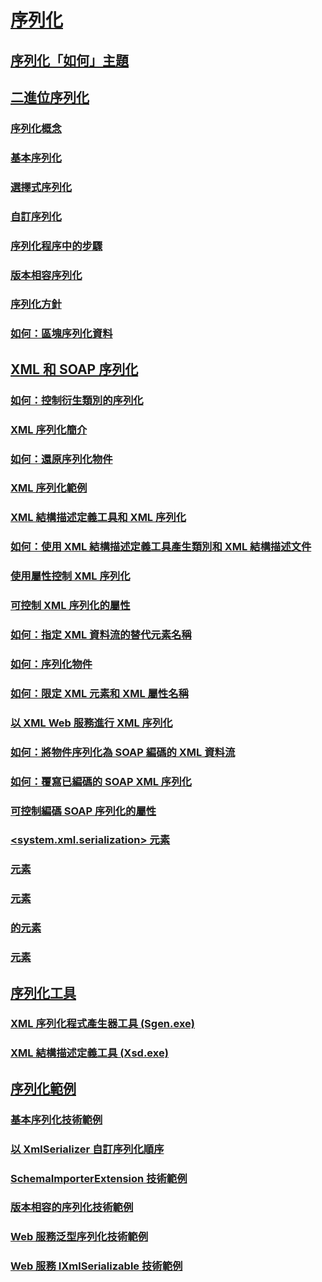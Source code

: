 # [序列化](index.md)
## [序列化「如何」主題](serialization-how-to-topics.md)
## [二進位序列化](binary-serialization.md)
### [序列化概念](serialization-concepts.md)
### [基本序列化](basic-serialization.md)
### [選擇式序列化](selective-serialization.md)
### [自訂序列化](custom-serialization.md)
### [序列化程序中的步驟](steps-in-the-serialization-process.md)
### [版本相容序列化](version-tolerant-serialization.md)
### [序列化方針](serialization-guidelines.md)
### [如何：區塊序列化資料](how-to-chunk-serialized-data.md)
## [XML 和 SOAP 序列化](xml-and-soap-serialization.md)
### [如何：控制衍生類別的序列化](how-to-control-serialization-of-derived-classes.md)
### [XML 序列化簡介](introducing-xml-serialization.md)
### [如何：還原序列化物件](how-to-deserialize-an-object.md)
### [XML 序列化範例](examples-of-xml-serialization.md)
### [XML 結構描述定義工具和 XML 序列化](the-xml-schema-definition-tool-and-xml-serialization.md)
### [如何：使用 XML 結構描述定義工具產生類別和 XML 結構描述文件](xml-schema-def-tool-gen.md)
### [使用屬性控制 XML 序列化](controlling-xml-serialization-using-attributes.md)
### [可控制 XML 序列化的屬性](attributes-that-control-xml-serialization.md)
### [如何：指定 XML 資料流的替代元素名稱](how-to-specify-an-alternate-element-name-for-an-xml-stream.md)
### [如何：序列化物件](how-to-serialize-an-object.md)
### [如何：限定 XML 元素和 XML 屬性名稱](how-to-qualify-xml-element-and-xml-attribute-names.md)
### [以 XML Web 服務進行 XML 序列化](xml-serialization-with-xml-web-services.md)
### [如何：將物件序列化為 SOAP 編碼的 XML 資料流](how-to-serialize-an-object-as-a-soap-encoded-xml-stream.md)
### [如何：覆寫已編碼的 SOAP XML 序列化](how-to-override-encoded-soap-xml-serialization.md)
### [可控制編碼 SOAP 序列化的屬性](attributes-that-control-encoded-soap-serialization.md)
### [<system.xml.serialization> 元素](system-xml-serialization-element.md)
### [<dateTimeSerialization> 元素](datetimeserialization-element.md)
### [<schemaImporterExtensions> 元素](schemaimporterextensions-element.md)
### [<add> <xmlSchemaImporterExtensions> 的元素](add-element-for-xmlschemaimporterextensions.md)
### [<xmlSerializer> 元素](xmlserializer-element.md)
## [序列化工具](serialization-tools.md)
### [XML 序列化程式產生器工具 (Sgen.exe)](xml-serializer-generator-tool-sgen-exe.md)
### [XML 結構描述定義工具 (Xsd.exe)](xml-schema-definition-tool-xsd-exe.md)
## [序列化範例](serialization-samples.md)
### [基本序列化技術範例](basic-serialization-technology-sample.md)
### [以 XmlSerializer 自訂序列化順序](custom-serialization-order-with-xmlserializer.md)
### [SchemaImporterExtension 技術範例](schemaimporterextension-technology-sample.md)
### [版本相容的序列化技術範例](version-tolerant-serialization-technology-sample.md)
### [Web 服務泛型序列化技術範例](web-services-generics-serialization-technology-sample.md)
### [Web 服務 IXmlSerializable 技術範例](web-services-ixmlserializable-technology-sample.md)
